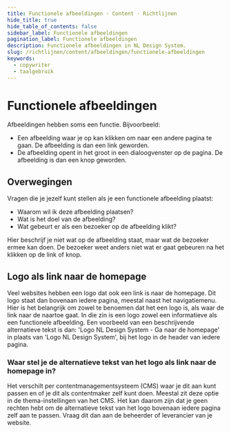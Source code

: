 ```yaml
---
title: Functionele afbeeldingen · Content · Richtlijnen
hide_title: true
hide_table_of_contents: false
sidebar_label: Functionele afbeeldingen
pagination_label: Functionele afbeeldingen
description: Functionele afbeeldingen in NL Design System.
slug: /richtlijnen/content/afbeeldingen/functionele-afbeeldingen
keywords:
  - copywriter
  - taalgebruik
---
```


# Functionele afbeeldingen

Afbeeldingen hebben soms een functie. Bijvoorbeeld:

- Een afbeelding waar je op kan klikken om naar een andere pagina te gaan. De afbeelding is dan een link geworden.
- De afbeelding opent in het groot in een dialoogvenster op de pagina. De afbeelding is dan een knop geworden.

## Overwegingen

Vragen die je jezelf kunt stellen als je een functionele afbeelding plaatst:

- Waarom wil ik deze afbeelding plaatsen?
- Wat is het doel van de afbeelding?
- Wat gebeurt er als een bezoeker op de afbeelding klikt?

Hier beschrijf je niet wat op de afbeelding staat, maar wat de bezoeker ermee kan doen. De bezoeker weet anders niet wat er gaat gebeuren na het klikken op de link of knop.

## Logo als link naar de homepage

Veel websites hebben een logo dat ook een link is naar de homepage. Dit logo staat dan bovenaan iedere pagina, meestal naast het navigatiemenu. Hier is het belangrijk om zowel te benoemen dat het een logo is, als waar de link naar de naartoe gaat. In die zin is een logo zowel een informatieve als een functionele afbeelding.
Een voorbeeld van een beschrijvende alternatieve tekst is dan: 'Logo NL Design System - Ga naar de homepage' in plaats van 'Logo NL Design System', bij het logo in de header van iedere pagina.

### Waar stel je de alternatieve tekst van het logo als link naar de homepage in?

Het verschilt per contentmanagementsysteem (CMS) waar je dit aan kunt passen en of je dit als contentmaker zelf kunt doen. Meestal zit deze optie in de thema-instellingen van het CMS. Het kan daarom zijn dat je geen rechten hebt om de alternatieve tekst van het logo bovenaan iedere pagina zelf aan te passen. Vraag dit dan aan de beheerder of leverancier van je website.
